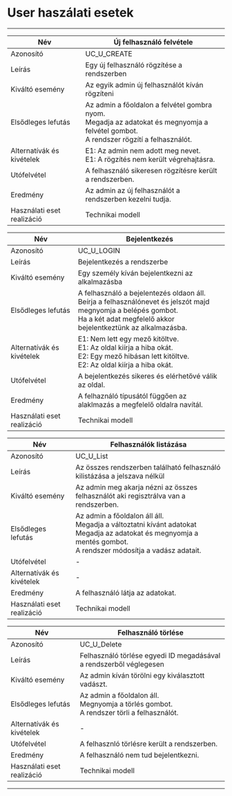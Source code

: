 # User haszálati esetek

---

| Név                        | Új felhasználó felvétele                                                                                                                     |
|----------------------------|----------------------------------------------------------------------------------------------------------------------------------------------|
| Azonosító                  | UC_U_CREATE                                                                                                                                  |
| Leírás                     | Egy új felhasználó rögzítése a rendszerben                                                                                                   |
| Kiváltó esemény            | Az egyik admin új felhasználót kíván rögzíteni                                                                                               |
| Elsődleges lefutás         | Az admin a főoldalon a felvétel gombra nyom.<br/> Megadja az adatokat és megnyomja a felvétel gombot.<br/>A rendszer rögzítí a felhasználót. | 
| Alternatívák és kivételek  | E1: Az admin nem adott meg nevet. <br/> E1: A rögzítés nem került végrehajtásra.                                                             | 
| Utófelvétel                | A felhasználó sikeresen rögzítésre került a rendszerben.                                                                                     | 
| Eredmény                   | Az admin az új felhasználót a rendszerben kezelni tudja.                                                                                     | 
| Használati eset realizáció | Technikai modell                                                                                                                             | 

| Név                        | Bejelentkezés                                                                                                                                                                          |
|----------------------------|----------------------------------------------------------------------------------------------------------------------------------------------------------------------------------------|
| Azonosító                  | UC_U_LOGIN                                                                                                                                                                             |
| Leírás                     | Bejelentkezés a rendszerbe                                                                                                                                                             |
| Kiváltó esemény            | Egy személy kíván bejelentkezni az alkalmazásba                                                                                                                                        |
| Elsődleges lefutás         | A felhasználó a bejelentezés oldaon áll.<br/> Beírja a felhasználónevet és jelszót majd megnyomja a belépés gombot.<br/>Ha a két adat megfelelő akkor bejelentkeztünk az alkalmazásba. | 
| Alternatívák és kivételek  | E1: Nem lett egy mező kitöltve. <br/>E1: Az oldal kiírja a hiba okát.<br> E2: Egy mező hibásan lett kitöltve. <br/>E2: Az oldal kiírja a hiba okát.                                    | 
| Utófelvétel                | A bejelentkezés sikeres és elérhetővé válik az oldal.                                                                                                                                  | 
| Eredmény                   | A felhaználó típusától függően az alaklmazás a megfelelő oldalra navítál.                                                                                                              | 
| Használati eset realizáció | Technikai modell                                                                                                                                                                       | 

| Név                        | Felhasználók listázása                                                                                                                                                    |
|----------------------------|---------------------------------------------------------------------------------------------------------------------------------------------------------------------------|
| Azonosító                  | UC_U_List                                                                                                                                                                 |
| Leírás                     | Az összes rendszerben található felhasználó kilistázása a jelszava nélkül                                                                                                 |
| Kiváltó esemény            | Az admin meg akarja nézni az összes felhasználót aki regisztrálva van a rendszerben.                                                                                      |
| Elsődleges lefutás         | Az admin a főoldalon áll áll.<br/>Megadja a változtatni kívánt adatokat<br/> Megadja az adatokat és megnyomja a mentés gombot.<br/>A rendszer módosítja a vadász adatait. | 
| Utófelvétel                | -                                                                                                                                                                         | 
| Alternatívák és kivételek  | -                                                                                                                                                                         | 
| Eredmény                   | A felhasználó látja az adatokat.                                                                                                                                          | 
| Használati eset realizáció | Technikai modell                                                                                                                                                          | 

| Név                        | Felhasználó törlése                                                                            |
|----------------------------|------------------------------------------------------------------------------------------------|
| Azonosító                  | UC_U_Delete                                                                                    |
| Leírás                     | Felhasználó törlése egyedi ID megadásával a rendszerből véglegesen                             |
| Kiváltó esemény            | Az admin kíván törölni egy kiválasztott vadászt.                                               |
| Elsődleges lefutás         | Az admin a főoldalon áll.<br/> Megnyomja a törlés gombot.<br/>A rendszer törli a felhasználót. | 
| Alternatívák és kivételek  | -                                                                                              | 
| Utófelvétel                | A felhasznló törlésre került a rendszerben.                                                    | 
| Eredmény                   | A felhasználó nem tud bejelentkezni.                                                           | 
| Használati eset realizáció | Technikai modell                                                                               | 

---
